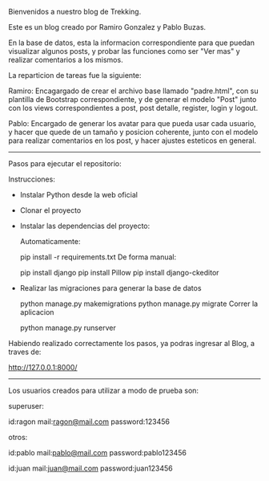 Bienvenidos a nuestro blog de Trekking.

Este es un blog creado por Ramiro Gonzalez y Pablo Buzas.

En la base de datos, esta la informacion correspondiente para que puedan visualizar algunos posts, y probar las funciones como ser "Ver mas" y realizar comentarios a los mismos.

La reparticion de tareas fue la siguiente:

Ramiro: Encagargado de crear el archivo base llamado "padre.html", con su plantilla de Bootstrap correspondiente, y de generar el modelo "Post" junto con los views correspondientes a post, post detalle, register, login y logout.

Pablo: Encargado de generar los avatar para que pueda usar cada usuario, y hacer que quede de un tamaño y posicion coherente, junto con el modelo para realizar comentarios en los post, y hacer ajustes esteticos en general.

-------------------------------------------------------------

Pasos para ejecutar el repositorio:

Instrucciones:
-   Instalar Python desde la web oficial

-   Clonar el proyecto

-   Instalar las dependencias del proyecto:

    Automaticamente:

    pip install -r requirements.txt
    De forma manual:

    pip install django
    pip install Pillow
    pip install django-ckeditor

-   Realizar las migraciones para generar la base de datos

    python manage.py makemigrations
    python manage.py migrate
    Correr la aplicacion

    python manage.py runserver

Habiendo realizado correctamente los pasos, ya podras ingresar al Blog, a traves de:

http://127.0.0.1:8000/


----------------------------------------------------------------------------------


Los usuarios creados para utilizar a modo de prueba son:

superuser:

id:ragon
mail:ragon@mail.com
password:123456

otros:

id:pablo
mail:pablo@mail.com
password:pablo123456

id:juan
mail:juan@mail.com
password:juan123456
